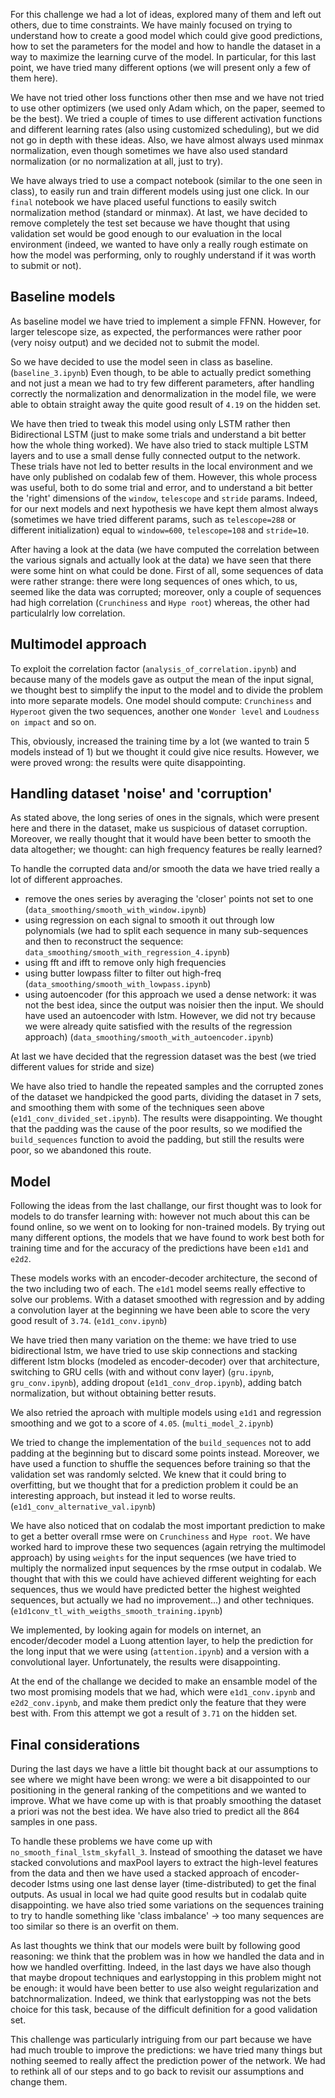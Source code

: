 For this challenge we had a lot of ideas, explored many of them and left out others, due to time constraints. We have mainly focused on trying to understand how to create a good model which could give good predictions, how to set the parameters for the model and how to handle the dataset in a way to maximize the learning curve of the model.
In particular, for this last point, we have tried many different options (we will present only a few of them here).

We have not tried other loss functions other then mse and we have not tried to use other optimizers (we used only Adam which, on the paper, seemed to be the best). We tried a couple of times to use different activation functions and different learning rates (also using customized scheduling), but we did not go in depth with these ideas. Also, we have almost always used minmax normalization, even though sometimes we have also used standard normalization (or no normalization at all, just to try).

We have always tried to use a compact notebook (similar to the one seen in class), to easily run and train different models using just one click. In our `final` notebook we have placed useful functions to easily switch normalization method (standard or minmax). At last, we have decided to remove completely the test set because we have thought that using validation set would be good enough to our evaluation in the local environment (indeed, we wanted to have only a really rough estimate on how the model was performing, only to roughly understand if it was worth to submit or not).

## Baseline models
As baseline model we have tried to implement a simple FFNN. However, for larger telescope size, as expected, the performances were rather poor (very noisy output) and we decided not to submit the model.

So we have decided to use the model seen in class as baseline. (`baseline_3.ipynb`)
Even though, to be able to actually predict something and not just a mean we had to try few different parameters, after handling correctly the normalization and denormalization in the model file, we were able to obtain straight away the quite good result of `4.19` on the hidden set.

We have then tried to tweak this model using only LSTM rather then Bidirectional LSTM (just to make some trials and understand a bit better how the whole thing worked). We have also tried to stack multiple LSTM layers and to use a small dense fully connected output to the network.
These trials have not led to better results in the local environment and we have only published on codalab few of them.
However, this whole process was useful, both to do some trial and error, and to understand a bit better the 'right' dimensions of the `window`, `telescope` and `stride` params.
Indeed, for our next models and next hypothesis we have kept them almost always (sometimes we have tried different params, such as `telescope=288` or different initialization) equal to `window=600`, `telescope=108` and `stride=10`.

After having a look at the data (we have computed the correlation between the various signals and actually look at the data) we have seen that there were some hint on what could be done.
First of all, some sequences of data were rather strange: there were long sequences of ones which, to us, seemed like the data was corrupted; moreover, only a couple of sequences had high correlation (`Crunchiness` and `Hype root`) whereas, the other had particulalrly low correlation.

## Multimodel approach
To exploit the correlation factor (`analysis_of_correlation.ipynb`) and because many of the models gave as output the mean of the input signal, we thought best to simplify the input to the model and to divide the problem into more separate models. One model should compute: `Crunchiness` and `Hyperoot` given the two sequences, another one `Wonder level` and `Loudness on impact` and so on.

This, obviously, increased the training time by a lot (we wanted to train 5 models instead of 1) but we thought it could give nice results. However, we were proved wrong: the results were quite disappointing.

## Handling dataset 'noise' and 'corruption'
As stated above, the long series of ones in the signals, which were present here and there in the dataset, make us suspicious of dataset corruption. Moreover, we really thought that it would have been better to smooth the data altogether; we thought: can high frequency features be really learned?

To handle the corrupted data and/or smooth the data we have tried really a lot of different approaches.
- remove the ones series by averaging the 'closer' points not set to one (`data_smoothing/smooth_with_window.ipynb`)
- using regression on each signal to smooth it out through low polynomials (we had to split each sequence in many sub-sequences and then to reconstruct the sequence: `data_smoothing/smooth_with_regression_4.ipynb`)
- using fft and ifft to remove only high frequencies
- using butter lowpass filter to filter out high-freq (`data_smoothing/smooth_with_lowpass.ipynb`)
- using autoencoder (for this approach we used a dense network: it was not the best idea, since the output was noisier then the input. We should have used an autoencoder with lstm. However, we did not try because we were already quite satisfied with the results of the regression approach) (`data_smoothing/smooth_with_autoencoder.ipynb`)

At last we have decided that the regression dataset was the best (we tried different values for stride and size)

We have also tried to handle the repeated samples and the corrupted zones of the dataset we handpicked the good parts, dividing the dataset in 7 sets, and smoothing them with some of the techniques seen above (`e1d1_conv_divided_set.ipynb`). The results were disappointing. We thought that the padding was the cause of the poor results, so we modified the `build_sequences` function to avoid the padding, but still the results were poor, so we abandoned this route.

## Model
Following the ideas from the last challange, our first thought was to look for models to do transfer learning with: however not much about this can be found online, so we went on to looking for non-trained models. By trying out many different options, the models that we have found to work best both for training time and for the accuracy of the predictions have been `e1d1` and `e2d2`. 

These models works with an encoder-decoder architecture, the second of the two including two of each. The `e1d1` model seems really effective to solve our problems. With a dataset smoothed with regression and by adding a convolution layer at the beginning we have been able to score the very good result of `3.74`. (`e1d1_conv.ipynb`)

We have tried then many variation on the theme: we have tried to use bidirectional lstm, we have tried to use skip connections and stacking different lstm blocks (modeled as encoder-decoder) over that architecture, switching to GRU cells (with and without conv layer) (`gru.ipynb`, `gru_conv.ipynb`), adding dropout (`e1d1_conv_drop.ipynb`), adding batch normalization, but without obtaining better resuts.

We also retried the aproach with multiple models using `e1d1` and regression smoothing and we got to a score of `4.05`. (`multi_model_2.ipynb`)

We tried to change the implementation of the `build_sequences` not to add padding at the beginning but to discard some points instead. Moreover, we have used a function to shuffle the sequences before training so that the validation set was randomly selcted. We knew that it could bring to overfitting, but we thought that for a prediction problem it could be an interesting approach, but instead it led to worse reults. (`e1d1_conv_alternative_val.ipynb`)

We have also noticed that on codalab the most important prediction to make to get a better overall rmse were on `Crunchiness` and `Hype root`. We have worked hard to improve these two sequences (again retrying the multimodel approach) by using `weights` for the input sequences (we have tried to multiply the normalized input sequences by the rmse output in codalab. We thought that with this we could have achieved different weighting for each sequences, thus we would have predicted better the highest weighted sequences, but actually we had no improvement...) and other techniques. (`e1d1conv_tl_with_weigths_smooth_training.ipynb`)

We implemented, by looking again for models on internet, an encoder/decoder model a Luong attention layer, to help the prediction for the long input that we were using (`attention.ipynb`) and a version with a convolutional layer. Unfortunately, the results were disappointing.

At the end of the challange we decided to make an ensamble model of the two most promising models that we had, which were `e1d1_conv.ipynb` and `e2d2_conv.ipynb`, and make them predict only the feature that they were best with. From this attempt we got a result of `3.71` on the hidden set.

## Final considerations
During the last days we have a little bit thought back at our assumptions to see where we might have been wrong: we were a bit disappointed to our positioning in the general ranking of the competitions and we wanted to improve. What we have come up with is that proably smoothing the dataset a priori was not the best idea. We have also tried to predict all the 864 samples in one pass.

To handle these problems we have come up with `no_smooth_final_lstm_skyfall_3`. Instead of smoothing the dataset we have stacked convolutions and maxPool layers to extract the high-level features from the data and then we have used a stacked approach of encoder-decoder lstms using one last dense layer (time-distributed) to get the final outputs. As usual in local we had quite good results but in codalab quite disappointing. we have also tried some variations on the sequences training to try to handle something like 'class imbalance' -> too many sequences are too similar so there is an overfit on them.

As last thoughts we think that our models were built by following good reasoning: we think that the problem was in how we handled the data and in how we handled overfitting. Indeed, in the last days we have also though that maybe dropout techniques and earlystopping in this problem might not be enough: it would have been better to use also weight regularization and batchnormalization. Indeed, we think that earlystopping was not the bets choice for this task, because of the difficult definition for a good validation set.

This challenge was particularly intriguing from our part because we have had much trouble to improve the predictions: we have tried many things but nothing seemed to really affect the prediction power of the network. We had to rethink all of our steps and to go back to revisit our assumptions and change them.